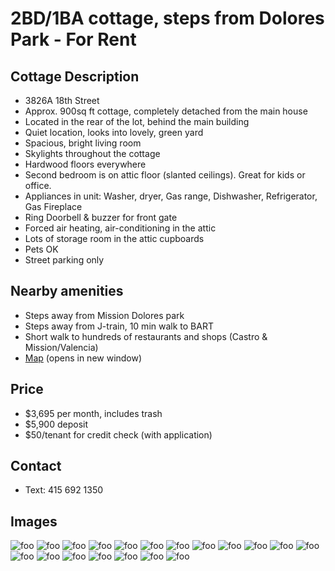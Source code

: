 # 2BD/1BA cottage, steps from Dolores Park - For Rent

## Cottage Description

* 3826A 18th Street
* Approx. 900sq ft cottage, completely detached from the main house
* Located in the rear of the lot, behind the main building
* Quiet location, looks into lovely, green yard
* Spacious, bright living room
* Skylights throughout the cottage
* Hardwood floors everywhere
* Second bedroom is on attic floor (slanted ceilings). Great for kids or office.
* Appliances in unit: Washer, dryer, Gas range, Dishwasher, Refrigerator, Gas Fireplace
* Ring Doorbell & buzzer for front gate
* Forced air heating, air-conditioning in the attic
* Lots of storage room in the attic cupboards
* Pets OK
* Street parking only

## Nearby amenities
* Steps away from Mission Dolores park
* Steps away from J-train, 10 min walk to BART
* Short walk to hundreds of restaurants and shops (Castro & Mission/Valencia)
* [Map](https://www.google.com/maps?f=q&source=s_q&hl=en&geocode&q=3826A+18th+St,+San+Francisco&sll=37.763191,-122.427556&sspn=0.013672,0.017509&ie=UTF8&ll=37.761199,-122.429237&spn=0.013673,0.017509&z=16&iwloc=A) (opens in new window)

## Price
* $3,695 per month, includes trash
* $5,900 deposit 
* $50/tenant for credit check (with application)

## Contact
* Text: 415 692 1350

## Images

![foo](images/bedr.jpg)
![foo](images/broom2.jpg)
![foo](images/img_3407.jpg)
![foo](images/img_3408.jpg)
![foo](images/img_3409.jpg)
![foo](images/img_3418.jpg)
![foo](images/img_3421.jpg)
![foo](images/img_3423.jpg)
![foo](images/img_3424.jpg)
![foo](images/img_3425.jpg)
![foo](images/img_3436.jpg)
![foo](images/img_3437.jpg)
![foo](images/img_3438.jpg)
![foo](images/img_3439.jpg)
![foo](images/img_3440.jpg)
![foo](images/img_3442.jpg)
![foo](images/img_3443.jpg)
![foo](images/img_3445.jpg)
![foo](images/lroom.jpg)
